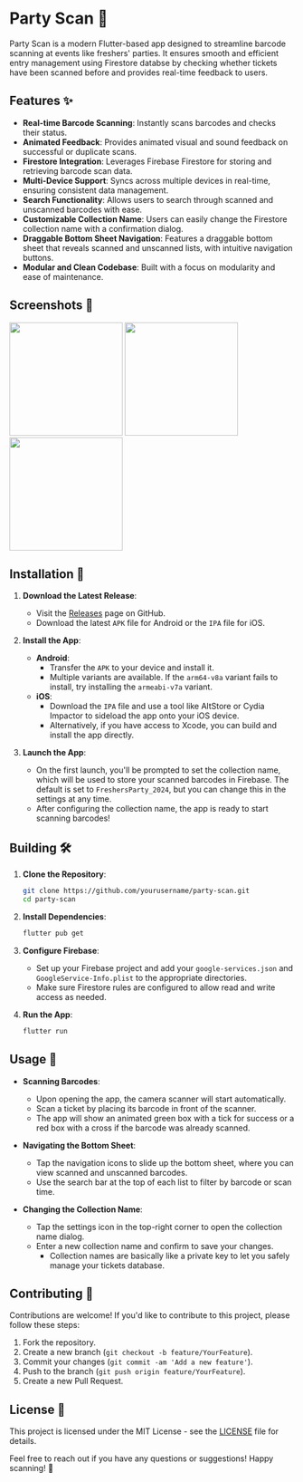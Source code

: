 # Party Scan 🎉

Party Scan is a modern Flutter-based app designed to streamline barcode scanning at events like freshers' parties. It ensures smooth and efficient entry management using Firestore databse by checking whether tickets have been scanned before and provides real-time feedback to users.

## Features ✨

- **Real-time Barcode Scanning**: Instantly scans barcodes and checks their status.
- **Animated Feedback**: Provides animated visual and sound feedback on successful or duplicate scans.
- **Firestore Integration**: Leverages Firebase Firestore for storing and retrieving barcode scan data.
- **Multi-Device Support**: Syncs across multiple devices in real-time, ensuring consistent data management.
- **Search Functionality**: Allows users to search through scanned and unscanned barcodes with ease.
- **Customizable Collection Name**: Users can easily change the Firestore collection name with a confirmation dialog.
- **Draggable Bottom Sheet Navigation**: Features a draggable bottom sheet that reveals scanned and unscanned lists, with intuitive navigation buttons.
- **Modular and Clean Codebase**: Built with a focus on modularity and ease of maintenance.

## Screenshots 📸

<img src="https://github.com/user-attachments/assets/9e74de73-a0c2-41ce-b52e-c2b785fb40b4" width=200>
<img src="https://github.com/user-attachments/assets/2a1c514f-057a-4604-87db-62bcda8df788" width=200>
<img src="https://github.com/user-attachments/assets/2f61a23c-ac78-4f61-b5b8-940ead1f7fc8" width=200>


## Installation 📲

1. **Download the Latest Release**:
   - Visit the [Releases](https://github.com/jeryjs/Party-Scan/releases/latest) page on GitHub.
   - Download the latest `APK` file for Android or the `IPA` file for iOS.

2. **Install the App**:
   - **Android**: 
     - Transfer the `APK` to your device and install it.
     - Multiple variants are available. If the `arm64-v8a` variant fails to install, try installing the `armeabi-v7a` variant.
   - **iOS**: 
     - Download the `IPA` file and use a tool like AltStore or Cydia Impactor to sideload the app onto your iOS device. 
     - Alternatively, if you have access to Xcode, you can build and install the app directly.

3. **Launch the App**:
   - On the first launch, you'll be prompted to set the collection name, which will be used to store your scanned barcodes in Firebase. The default is set to `FreshersParty_2024`, but you can change this in the settings at any time.
   - After configuring the collection name, the app is ready to start scanning barcodes!


## Building 🛠️

1. **Clone the Repository**:
   ```bash
   git clone https://github.com/yourusername/party-scan.git
   cd party-scan
   ```

2. **Install Dependencies**:
   ```bash
   flutter pub get
   ```

3. **Configure Firebase**:
   - Set up your Firebase project and add your `google-services.json` and `GoogleService-Info.plist` to the appropriate directories.
   - Make sure Firestore rules are configured to allow read and write access as needed.

4. **Run the App**:
   ```bash
   flutter run
   ```

## Usage 🚀

- **Scanning Barcodes**:
  - Upon opening the app, the camera scanner will start automatically.
  - Scan a ticket by placing its barcode in front of the scanner.
  - The app will show an animated green box with a tick for success or a red box with a cross if the barcode was already scanned.

- **Navigating the Bottom Sheet**:
  - Tap the navigation icons to slide up the bottom sheet, where you can view scanned and unscanned barcodes.
  - Use the search bar at the top of each list to filter by barcode or scan time.

- **Changing the Collection Name**:
  - Tap the settings icon in the top-right corner to open the collection name dialog.
  - Enter a new collection name and confirm to save your changes.
    - Collection names are basically like a private key to let you safely manage your tickets database.

## Contributing 🤝

Contributions are welcome! If you'd like to contribute to this project, please follow these steps:

1. Fork the repository.
2. Create a new branch (`git checkout -b feature/YourFeature`).
3. Commit your changes (`git commit -am 'Add a new feature'`).
4. Push to the branch (`git push origin feature/YourFeature`).
5. Create a new Pull Request.

## License 📄

This project is licensed under the MIT License - see the [LICENSE](LICENSE) file for details.

Feel free to reach out if you have any questions or suggestions! Happy scanning! 🎉
